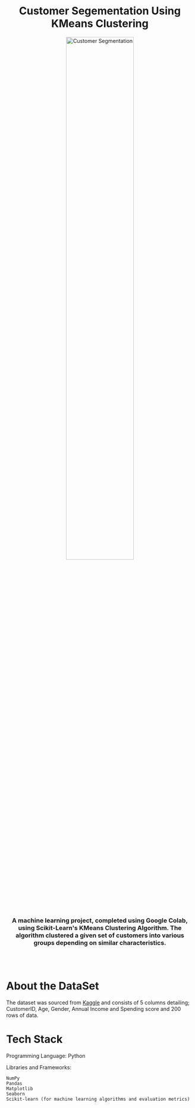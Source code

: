 
<h1 align="center">Customer Segementation Using KMeans Clustering</h1>


  <p align="center">
  <img src="https://hr2n59f75g6m.cdn.shift8web.com/wp-content/uploads/2020/12/segmentazione-della-domanda-e-strategie-di-marketing-1.jpg"
       alt="Customer Segmentation" width="60%" />
</p>
<h3 align="center" >A machine learning project, completed using Google Colab, using Scikit-Learn's KMeans Clustering Algorithm.
The algorithm clustered a given set of customers into various groups depending on similar characteristics.</h3>

<br>
<br>
  
<h1 align="left">About the DataSet</h1>
<p align="left">The dataset was sourced from <a href="https://www.kaggle.com/datasets/vjchoudhary7/customer-segmentation-tutorial-in-python">Kaggle</a> and consists of 5 columns detailing; CustomerID, Age, Gender, Annual Income and Spending score and 200 rows of data.</p>
  
 

<h1 align="left">Tech Stack</h1>
<p>Programming Language: Python
<p>Libraries and Frameworks:</p>

    NumPy
    Pandas
    Matplotlib
    Seaborn
    Scikit-learn (for machine learning algorithms and evaluation metrics)
